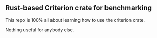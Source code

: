 Rust-based Criterion crate for benchmarking
-------------------------------------------

This repo is 100% all about learning how to use the criterion crate.

Nothing useful for anybody else.

